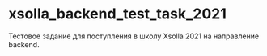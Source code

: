 # xsolla_backend_test_task_2021
Тестовое задание для поступления в школу Xsolla 2021 на направление backend.
